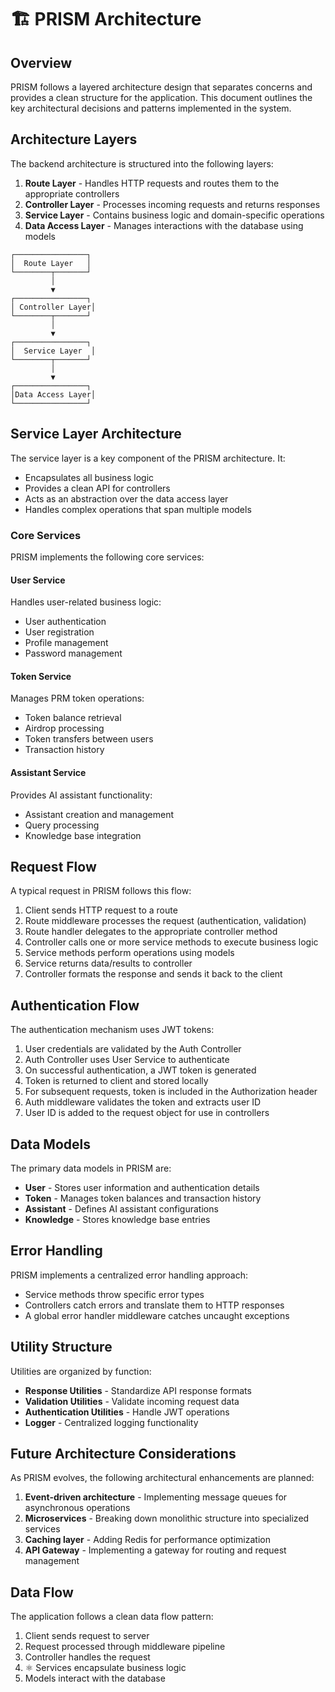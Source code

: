 # 🏗️ PRISM Architecture

## Overview

PRISM follows a layered architecture design that separates concerns and provides a clean structure for the application. This document outlines the key architectural decisions and patterns implemented in the system.

## Architecture Layers

The backend architecture is structured into the following layers:

1. **Route Layer** - Handles HTTP requests and routes them to the appropriate controllers
2. **Controller Layer** - Processes incoming requests and returns responses
3. **Service Layer** - Contains business logic and domain-specific operations
4. **Data Access Layer** - Manages interactions with the database using models

```
┌────────────────┐
│  Route Layer   │
└────────┬───────┘
         │
         ▼
┌────────────────┐
│ Controller Layer│
└────────┬───────┘
         │
         ▼
┌────────────────┐
│  Service Layer  │
└────────┬───────┘
         │
         ▼
┌────────────────┐
│Data Access Layer│
└────────────────┘
```

## Service Layer Architecture

The service layer is a key component of the PRISM architecture. It:

- Encapsulates all business logic
- Provides a clean API for controllers
- Acts as an abstraction over the data access layer
- Handles complex operations that span multiple models

### Core Services

PRISM implements the following core services:

#### User Service

Handles user-related business logic:
- User authentication
- User registration
- Profile management
- Password management

#### Token Service

Manages PRM token operations:
- Token balance retrieval
- Airdrop processing
- Token transfers between users
- Transaction history

#### Assistant Service

Provides AI assistant functionality:
- Assistant creation and management
- Query processing
- Knowledge base integration

## Request Flow

A typical request in PRISM follows this flow:

1. Client sends HTTP request to a route
2. Route middleware processes the request (authentication, validation)
3. Route handler delegates to the appropriate controller method
4. Controller calls one or more service methods to execute business logic
5. Service methods perform operations using models
6. Service returns data/results to controller
7. Controller formats the response and sends it back to the client

## Authentication Flow

The authentication mechanism uses JWT tokens:

1. User credentials are validated by the Auth Controller
2. Auth Controller uses User Service to authenticate
3. On successful authentication, a JWT token is generated
4. Token is returned to client and stored locally
5. For subsequent requests, token is included in the Authorization header
6. Auth middleware validates the token and extracts user ID
7. User ID is added to the request object for use in controllers

## Data Models

The primary data models in PRISM are:

- **User** - Stores user information and authentication details
- **Token** - Manages token balances and transaction history
- **Assistant** - Defines AI assistant configurations
- **Knowledge** - Stores knowledge base entries

## Error Handling

PRISM implements a centralized error handling approach:

- Service methods throw specific error types
- Controllers catch errors and translate them to HTTP responses
- A global error handler middleware catches uncaught exceptions

## Utility Structure

Utilities are organized by function:

- **Response Utilities** - Standardize API response formats
- **Validation Utilities** - Validate incoming request data
- **Authentication Utilities** - Handle JWT operations
- **Logger** - Centralized logging functionality

## Future Architecture Considerations

As PRISM evolves, the following architectural enhancements are planned:

1. **Event-driven architecture** - Implementing message queues for asynchronous operations
2. **Microservices** - Breaking down monolithic structure into specialized services
3. **Caching layer** - Adding Redis for performance optimization
4. **API Gateway** - Implementing a gateway for routing and request management

## Data Flow

The application follows a clean data flow pattern:

1. Client sends request to server
2. Request processed through middleware pipeline
3. Controller handles the request
4. ⚛️ Services encapsulate business logic 
5. Models interact with the database 